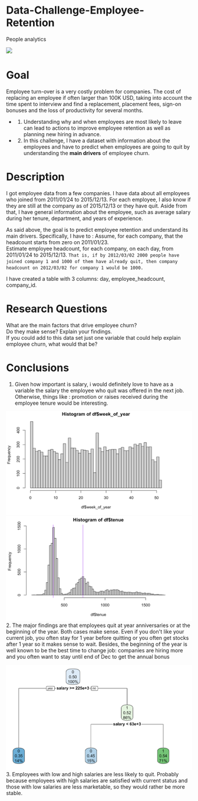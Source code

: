 # Data-Challenge-Employee-Retention
People analytics

<img src="https://www.millinerandassoc.com/wp-content/uploads/2018/01/employee-retention-strategies.png" width="600"><br>

# Goal
Employee turn-over is a very costly problem for companies. The cost of replacing an employee if often larger than 100K USD, taking into account the time spent to interview and find a replacement, placement fees, sign-on bonuses and the loss of productivity for several months.

- 1. Understanding why and when employees are most likely to leave can lead to actions to improve employee retention as well as planning new hiring in advance.

- 2. In this challenge, I have a dataset with information about the employees and have to predict when employees are going to quit by understanding the **main drivers** of employee churn.

# Description
I got employee data from a few companies. I have data about all employees who joined from 2011/01/24 to 2015/12/13. For each employee, I also know if they are still at the company as of 2015/12/13 or they have quit. Aside from that, I have general information about the employee, such as average salary during her tenure, department, and years of experience.

As said above, the goal is to predict employee retention and understand its main drivers. Specifically, I have to :
Assume, for each company, that the headcount starts from zero on 2011/01/23.<br> 
Estimate employee headcount, for each company, on each day, from 2011/01/24 to 2015/12/13. `That is, if by 2012/03/02 2000 people have joined company 1 and 1000 of them have already quit, then company headcount on 2012/03/02 for company 1 would be 1000. `

I have created a table with 3 columns: day, employee_headcount, company_id.

# Research Questions 
What are the main factors that drive employee churn? <br>
Do they make sense? Explain your findings.<br>
If you could add to this data set just one variable that could help explain employee churn, what would that be?

# Conclusions



1. Given how important is salary, i would definitely love to have as a variable the salary the employee who quit was offered in the next job. Otherwise, things like : promotion or raises received during the employee tenure would be interesting.

![](p2.png)![](p1.png)
2. The major findings are that employees quit at year anniversaries or at the beginning of the year. Both cases make sense. Even if you don't like your current job, you often stay for 1 year before quitting or you often get stocks after 1 year so it makes sense to wait. Besides, the beginning of the year is well known to be the best time to change job: companies are hiring more and you often want to stay until end of Dec to get the annual bonus

![](p3.png)
3. Employees with low and high salaries are less likely to quit. Probably because employees with high salaries are satisfied with current status and those with low salaries are less marketable, so they would rather be more stable.
